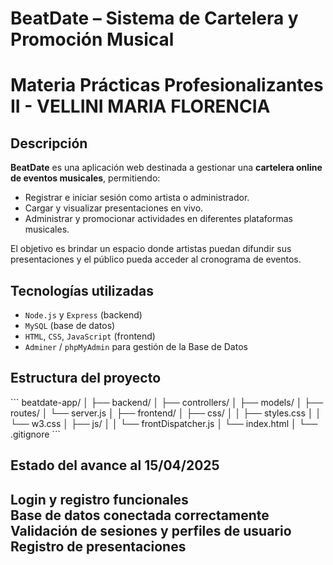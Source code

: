 # BeatDate – Sistema de Cartelera y Promoción Musical 
# Materia **Prácticas Profesionalizantes II** - VELLINI MARIA FLORENCIA

## Descripción

**BeatDate** es una aplicación web destinada a gestionar una **cartelera online de eventos musicales**, permitiendo:
- Registrar e iniciar sesión como artista o administrador.
- Cargar y visualizar presentaciones en vivo.
- Administrar y promocionar actividades en diferentes plataformas musicales.

El objetivo es brindar un espacio donde artistas puedan difundir sus presentaciones y el público pueda acceder al cronograma de eventos.

## Tecnologías utilizadas

- `Node.js` y `Express` (backend)
- `MySQL` (base de datos)
- `HTML`, `CSS`, `JavaScript` (frontend)
- `Adminer` / `phpMyAdmin` para gestión de la Base de Datos

## Estructura del proyecto

\`\`\`
beatdate-app/
│
├── backend/
│   ├── controllers/
│   ├── models/
│   ├── routes/
│   └── server.js
│
├── frontend/
│   ├── css/
│   │   ├── styles.css
│   │   └── w3.css
│   ├── js/
│   │   └── frontDispatcher.js
│   └── index.html
│
└── .gitignore
\`\`\`

## Estado del avance al 15/04/2025

**Login y registro funcionales**  
Base de datos conectada correctamente  
Validación de sesiones y perfiles de usuario  
Registro de presentaciones  
----
